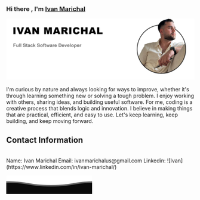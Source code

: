 ### Hi there , I'm [Ivan Marichal](https://github.com/IvanMarichal)

![Ivan Marichal](https://github.com/IvanMarichal/IvanMarichal/blob/main/ivan2.png?raw=true)

I'm curious by nature and always looking for ways to improve, whether it's through learning something new or solving a tough problem. I enjoy working with others, sharing ideas, and building useful software. For me, coding is a creative process that blends logic and innovation. I believe in making things that are practical, efficient, and easy to use. Let's keep learning, keep building, and keep moving forward.

<h2>Contact Information</h2>
<br/>
Name: Ivan Marichal
Email: ivanmarichalus@gmail.com
Linkedin: ![Ivan](https://www.linkedin.com/in/ivan-marichal/)

![Ivan Marichal](https://github.com/IvanMarichal/IvanMarichal/blob/main/Del.svg?raw=true)
